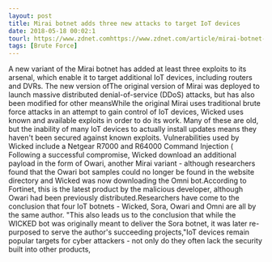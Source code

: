 ```yaml
---
layout: post
title: Mirai botnet adds three new attacks to target IoT devices
date: 2018-05-18 00:02:1
tourl: https://www.zdnet.comhttps://www.zdnet.com/article/mirai-botnet-adds-three-new-attacks-to-target-iot-devices/
tags: [Brute Force]
---
```

A new variant of the Mirai botnet has added at least three exploits to its arsenal, which enable it to target additional IoT devices, including routers and DVRs. The new version ofThe original version of Mirai was deployed to launch massive distributed denial-of-service (DDoS) attacks, but has also been modified for other meansWhile the original Mirai uses traditional brute force attacks in an attempt to gain control of IoT devices, Wicked uses known and available exploits in order to do its work. Many of these are old, but the inability of many IoT devices to actually install updates means they haven't been secured against known exploits. Vulnerabilities used by Wicked include a Netgear R7000 and R64000 Command Injection ( Following a successful compromise, Wicked download an additional payload in the form of Owari, another Mirai variant - although researchers found that the Owari bot samples could no longer be found in the website directory and Wicked was now downloading the Omni bot.According to Fortinet, this is the latest product by the malicious developer, although Owari had been previously distributed.Researchers have come to the conclusion that four IoT botnets - Wicked, Sora, Owari and Omni are all by the same author. "This also leads us to the conclusion that while the WICKED bot was originally meant to deliver the Sora botnet, it was later re-purposed to serve the author's succeeding projects,"IoT devices remain popular targets for cyber attackers - not only do they often lack the security built into other products,